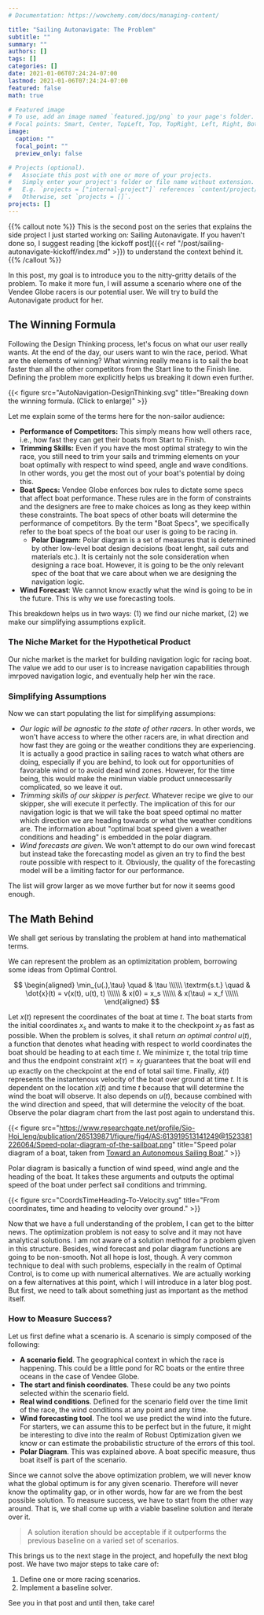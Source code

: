 ```yaml
---
# Documentation: https://wowchemy.com/docs/managing-content/

title: "Sailing Autonavigate: The Problem"
subtitle: ""
summary: ""
authors: []
tags: []
categories: []
date: 2021-01-06T07:24:24-07:00
lastmod: 2021-01-06T07:24:24-07:00
featured: false
math: true

# Featured image
# To use, add an image named `featured.jpg/png` to your page's folder.
# Focal points: Smart, Center, TopLeft, Top, TopRight, Left, Right, BottomLeft, Bottom, BottomRight.
image:
  caption: ""
  focal_point: ""
  preview_only: false

# Projects (optional).
#   Associate this post with one or more of your projects.
#   Simply enter your project's folder or file name without extension.
#   E.g. `projects = ["internal-project"]` references `content/project/deep-learning/index.md`.
#   Otherwise, set `projects = []`.
projects: []
---
```

{{% callout note %}}
This is the second post on the series that explains the side project I just started working on: Sailing Autonavigate. If you haven't done so, I suggest reading [the kickoff post]({{< ref "/post/sailing-autonavigate-kickoff/index.md" >}}) to understand the context behind it.
{{% /callout %}}

In this post, my goal is to introduce you to the nitty-gritty details of the problem. To make it more fun, I will assume a scenario where one of the Vendee Globe racers is our potential user. We will try to build the Autonavigate product for her.

## The Winning Formula
Following the Design Thinking process, let's focus on what our user really wants. At the end of the day, our users want to win the race, period. What are the elements of winning? What winning really means is to sail the boat faster than all the other competitors from the Start line to the Finish line. Defining the problem more explicitly helps us breaking it down even further.

{{< figure src="AutoNavigation-DesignThinking.svg" title="Breaking down the winning formula. (Click to enlarge)" >}}

Let me explain some of the terms here for the non-sailor audience:
- **Performance of Competitors:** This simply means how well others race, i.e., how fast they can get their boats from Start to Finish.
- **Trimming Skills:** Even if you have the most optimal strategy to win the race, you still need to trim your sails and trimming elements on your boat optimally with respect to wind speed, angle and wave conditions. In other words, you get the most out of your boat's potential by doing this. 
- **Boat Specs:** Vendee Globe enforces box rules to dictate some specs that affect boat performance. These rules are in the form of constraints and the designers are free to make choices as long as they keep within these constraints. The boat specs of other boats will determine the performance of competitors. By the term "Boat Specs", we specifically refer to the boat specs of the boat our user is going to be racing in.
  - **Polar Diagram:** Polar diagram is a set of measures that is determined by other low-level boat design decisions (boat lenght, sail cuts and materials etc.). It is certainly not the sole consideration when designing a race boat. However, it is going to be the only relevant spec of the boat that we care about when we are designing the navigation logic.
- **Wind Forecast**: We cannot know exactly what the wind is going to be in the future. This is why we use forecasting tools.

This breakdown helps us in two ways: (1) we find our niche market, (2) we make our simplifying assumptions explicit. 

### The Niche Market for the Hypothetical Product
Our niche market is the market for building navigation logic for racing boat. The value we add to our user is to increase navigation capabilities through imrpoved navigation logic, and eventually help her win the race.

### Simplifying Assumptions
Now we can start populating the list for simplifying assumpions:
- *Our logic will be agnostic to the state of other racers*. In other words, we won't have access to where the other racers are, in what direction and how fast they are going or the weather conditions they are experiencing. It is actually a good practice in sailing races to watch what others are doing, especially if you are behind, to look out for opportunities of favorable wind or to avoid dead wind zones. However, for the time being, this would make the minimun viable product unnecessarily complicated, so we leave it out.
- *Trimming skills of our skipper is perfect*. Whatever recipe we give to our skipper, she will execute it perfectly. The implication of this for our navigation logic is that we will take the boat speed optimal no matter which direction we are heading towards or what the weather conditions are. The information about "optimal boat speed given a weather conditions and heading" is embedded in the polar diagram.
- *Wind forecasts are given*. We won't attempt to do our own wind forecast but instead take the forecasting model as given an try to find the best route possible with respect to it. Obviously, the quality of the forecasting model will be a limiting factor for our performance.

The list will grow larger as we move further but for now it seems good enough.

## The Math Behind
We shall get serious by translating the problem at hand into mathematical terms.

We can represent the problem as an optimizitation problem, borrowing some ideas from Optimal Control.

$$
\begin{aligned}
\min_{u(.),\tau} \quad & \tau \\\\\\
\textrm{s.t.} \quad & \dot{x}(t) = v(x(t), u(t), t) \\\\\\
                    & x(0) = x_s    \\\\\\
                    & x(\tau) = x_f    \\\\\\
\end{aligned}
$$

Let $x(t)$ represent the coordinates of the boat at time $t$. The boat starts from the initial coordinates $x_s$ and wants to make it to the checkpoint $x_f$ as fast as possible. When the problem is solves, it shall return *an optimal control* $u(t)$, a function that denotes what heading with respect to world coordinates the boat should be heading to at each time $t$. We minimize $\tau$, the total trip time and thus the endpoint constraint $x(\tau)=x_f$ guarantees that the boat will end up exactly on the checkpoint at the end of total sail time. Finally, $\dot{x}(t)$ represents the instantenous velocity of the boat over ground at time $t$. It is dependent on the location $x(t)$ and time $t$ because that will determine the wind the boat will observe. It also depends on $u(t)$, because combined with the wind direction and speed, that will determine the velocity of the boat. Observe the polar diagram chart from the last post again to understand this.

{{< figure src="https://www.researchgate.net/profile/Sio-Hoi_Ieng/publication/265139871/figure/fig4/AS:613919513141249@1523381226064/Speed-polar-diagram-of-the-sailboat.png" title="Speed polar diagram of a boat, taken from [Toward an Autonomous Sailing Boat](https://www.researchgate.net/figure/Speed-polar-diagram-of-the-sailboat_fig4_265139871)." >}}

Polar diagram is basically a function of wind speed, wind angle and the heading of the boat. It takes these arguments and outputs the optimal speed of the boat under perfect sail conditions and trimming.

{{< figure src="CoordsTimeHeading-To-Velocity.svg" title="From coordinates, time and heading to velocity over ground." >}}

Now that we have a full understanding of the problem, I can get to the bitter news. The optimization problem is not easy to solve and it may not have analytical solutions. I am not aware of a solution method for a problem given in this structure. Besides, wind forecast and polar diagram functions are going to be non-smooth. Not all hope is lost, though. A very common technique to deal with such problems, especially in the realm of Optimal Control, is to come up with numerical alternatives. We are actually working on a few alternatives at this point, which I will introduce in a later blog post. But first, we need to talk about something just as important as the method itself.

### How to Measure Success?
Let us first define what a scenario is. A scenario is simply composed of the following:
- **A scenario field**. The geographical context in which the race is happening. This could be a little pond for RC boats or the entire three oceans in the case of Vendee Globe.
- **The start and finish coordinates**. These could be any two points selected within the scenario field.
- **Real wind conditions**. Defined for the scenario field over the time limit of the race, the wind conditions at any point and any time.
- **Wind forecasting tool**. The tool we use predict the wind into the future. For starters, we can assume this to be perfect but in the future, it might be interesting to dive into the realm of Robust Optimization given we know or can estimate the probabilistic structure of the errors of this tool.
- **Polar Diagram**. This was explained above. A boat specific measure, thus boat itself is part of the scenario.

Since we cannot solve the above optimization problem, we will never know what the global optimum is for any given scenario. Therefore will never know the optimality gap, or in other words, how far are we from the best possible solution. To measure success, we have to start from the other way around. That is, we shall come up with a viable baseline solution and iterate over it.

> A solution iteration should be acceptable if it outperforms the previous baseline on a varied set of scenarios.

This brings us to the next stage in the project, and hopefully the next blog post. We have two major steps to take care of:
1. Define one or more racing scenarios.
2. Implement a baseline solver.

See you in that post and until then, take care!